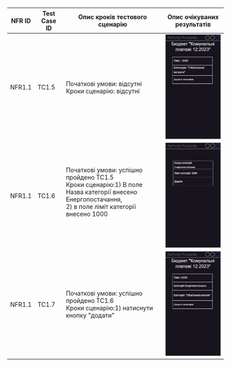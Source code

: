 | NFR ID |  Test Case ID  | Опис кроків тестового сценарію | Опис очікуваних результатів |
|----| --------------------------------------- | ----------- | ------------------ |
|NFR1.1| TC1.5 |Початкові умови: відсутні <br>Кроки сценарію: відсутні <br>| ![](./TC1_5.jpg) |
|NFR1.1| TC1.6 |Початкові умови: успішно пройдено TC1.5 <br>Кроки сценарію:1) В поле Назва категорії внесено Енергопостачання, <br>2) в поле ліміт категорії внесено 1000<br> <br>| ![](./TC1_6.jpg)  |
|NFR1.1| TC1.7 |Початкові умови: успішно пройдено TC1.6 <br>Кроки сценарію:1) натиснути кнопку "додати"| ![](./TC1_7.jpg)  |